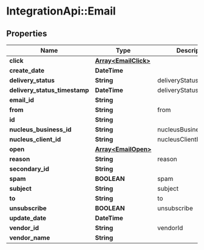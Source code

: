 # IntegrationApi::Email

## Properties
Name | Type | Description | Notes
------------ | ------------- | ------------- | -------------
**click** | [**Array&lt;EmailClick&gt;**](EmailClick.md) |  | [optional] 
**create_date** | **DateTime** |  | [optional] 
**delivery_status** | **String** | deliveryStatus | [optional] 
**delivery_status_timestamp** | **DateTime** | deliveryStatusTimestamp | [optional] 
**email_id** | **String** |  | [optional] 
**from** | **String** | from | [optional] 
**id** | **String** |  | [optional] 
**nucleus_business_id** | **String** | nucleusBusinessId | [optional] 
**nucleus_client_id** | **String** | nucleusClientId | [optional] 
**open** | [**Array&lt;EmailOpen&gt;**](EmailOpen.md) |  | [optional] 
**reason** | **String** | reason | [optional] 
**secondary_id** | **String** |  | [optional] 
**spam** | **BOOLEAN** | spam | [optional] 
**subject** | **String** | subject | [optional] 
**to** | **String** | to | [optional] 
**unsubscribe** | **BOOLEAN** | unsubscribe | [optional] 
**update_date** | **DateTime** |  | [optional] 
**vendor_id** | **String** | vendorId | [optional] 
**vendor_name** | **String** |  | [optional] 


